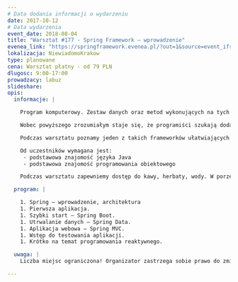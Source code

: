 ```yaml
---
# Data dodania informacji o wydarzeniu
date: 2017-10-12
# Data wydarzenia
event_date: 2018-08-04
title: "Warsztat #177 - Spring Framework – wprowadzenie"
evenea_link: "https://springframework.evenea.pl/?out=1&source=event_iframe"
lokalizacja: NiewiadomoKrakow
type: planowane
cena: Warsztat płatny - od 79 PLN
dlugosc: 9:00-17:00
prowadzacy: labuz
slideshare:
opis:
  informacje: |

    Program komputerowy. Zestaw danych oraz metod wykonujących na tych danych określone operacje. Bez względu na to czy to gra czy platforma zakupowa wszystko sprowadza się do tych dwóch rzeczy. Jednak aby ten cel osiągnąć po drodze czyha jeszcze cała masa chochlików wrzucających kłody pod nogi. Tematów do przemyśleń jest cała masa, od paradygmatów programowania (obiektowy, funkcyjny, proceduralny) poprzez architekturę, narzędzia, bezpieczeństwo i całą masę dodatkowych elementów, które nie pozwalają na skupieniu się nad danymi i logiką programu.

    Wobec powyższego zrozumiałym staje się, że programiści szukają dodatkowych narządzi, bibliotek, frameworków ułatwiających codzienną pracę, realizujących powtarzalne i niezbyt atrakcyjne elementy programu. Nieatrakcyjne ale jednak niezbęde.

    Podczas warsztatu poznamy jeden z takich frameworków ułatwiających codzienne życie. Spring (spring.io) jest jedną z najczęściej wybieranych technologii do tworzenia nowoczesnych aplikacji w języku Java. Realizuje jedną z ważniejszych zasad programowania obiektowego – Dependency Injection. Do tego cała masa wspierających bibliotek i świetne narzędzie do codziennej pracy mamy gotowe. A do tego za darmo...

    Od uczestników wymagana jest:
     - podstawowa znajomość języka Java
     - podstawowa znajomość programowania obiektowego

    Podczas warsztatu zapewniemy dostęp do kawy, herbaty, wody. W porze obiadowej zapewniamy pizzę w wersji mięsnej lub wegeteriańskiej.

  program: |

    1. Spring – wprowadzenie, architektura
    1. Pierwsza aplikacja.
    1. Szybki start – Spring Boot.
    1. Utrwalanie danych – Spring Data.
    1. Aplikacja webowa – Spring MVC.
    1. Wstęp do testowania aplikacji.
    1. Krótko na temat programowania reaktywnego.

  uwaga: |
    Liczba miejsc ograniczona! Organizator zastrzega sobie prawo do zmiany lokalizacji wydarzenia oraz jego odwołania w przypadku niezgłoszenia się minimalnej liczby uczestników.

---
```


